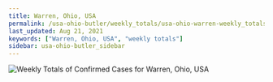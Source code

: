 ```yaml
---
title: Warren, Ohio, USA
permalink: /usa-ohio-butler/weekly_totals/usa-ohio-warren-weekly_totals.html
last_updated: Aug 21, 2021
keywords: ["Warren, Ohio, USA", "weekly totals"]
sidebar: usa-ohio-butler_sidebar
---
```


![Weekly Totals of Confirmed Cases for Warren, Ohio, USA](/covid_tracker/images/graphs/usa-ohio-warren-weekly_totals_graph.png)
